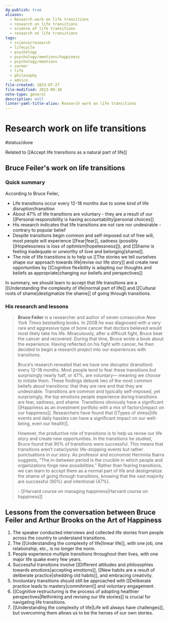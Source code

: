 ```yaml
---
dg-publish: true
aliases:
  - Research work on life transitions
  - research on life transitions
  - science of life transitions
  - research on life transitions
tags:
  - science/research
  - lifecycle
  - psychology
  - psychology/emotions/happiness
  - psychology/emotions
  - career
  - life
  - philosophy
  - advice
file-created: 2023-07-27
file-modified: 2023-09-10
note-type: general
description: null
linter-yaml-title-alias: Research work on life transitions
---
```


# Research work on life transitions

#status/done

Related to [[Accept life transitions as a natural part of life]]

## Bruce Feiler's work on life transitions

### Quick summary

According to Bruce Feiler,
- Life transitions occur every 12-18 months due to some kind of life disruption/transition
- About 47% of life transitions are voluntary - they are a result of our [[Personal responsibility is having accountability|personal choices]]
- His research indicates that life transitions are not rare nor undesirable - contrary to popular belief
- Despite transitions begin common and self-imposed out of free will, most people will experience [[Fear|fear]], sadness (possibly [[Hopelessness is loss of optimism|hopelessness]]), and [[Shame is feeling inadequate or unworthy of love and belonging|shame]].
- The role of life transitions is to help us [[The stories we tell ourselves shape our approach towards life|revise our life story]] and create new opportunities by [[Cognitive flexibility is adapting our thoughts and beliefs as appropriate|changing our beliefs and perspectives]]

In summary, we should learn to accept that life transitions are a [[Understanding the complexity of life|normal part of life]] and [[Cultural roots of shame|destigmatize the shame]] of going through transitions. 

### His research and lessons

> **Bruce Feiler** is a researcher and author of seven consecutive _New York Times_ bestselling books. In 2008 he was diagnosed with a very rare and aggressive type of bone cancer that doctors believed would most likely take his life. Miraculously, after a difficult fight, Bruce beat the cancer and recovered. During that time, Bruce wrote a book about the experience. Having reflected on his fight with cancer, he then decided to begin a research project into our experiences with transitions.
>
> Bruce’s research revealed that we have one disruptor (transition) every 12–18 months. Most people tend to fear these transitions but surprisingly nearly half, or 47%, are voluntary— meaning we choose to initiate them. These findings debunk two of the most common beliefs about transitions: that they are rare and that they are undesirable. Transitions are common and typically self-imposed, yet surprisingly, the top emotions people experience during transitions are fear, sadness, and shame. Transitions obviously have a significant [[Happiness as an investment portfolio with a mix of factors|impact on our happiness]]. Researchers have found that [[Types of stress|life events and daily hassles can have a significant impact on our well-being, even our health]].
>
> However, the productive role of transitions is to help us revise our life story and create new opportunities. In the transitions he studied, Bruce found that 90% of transitions were successful. This means that transitions aren’t cataclysmic life-stopping events but rather punctuations in our story. As professor and economist Herminia Ibarra suggests, “The in-between period is the crucible in which people and organizations forge new possibilities.” Rather than fearing transitions, we can learn to accept them as a normal part of life and destigmatize the shame of going through transitions, knowing that the vast majority are successful (90%) and intentional (47%).
>
> \- [[Harvard course on managing happiness|Harvard course on happiness]]

## Lessons from the conversation between Bruce Feiler and Arthur Brooks on the Art of Happiness

1. The speaker conducted interviews and collected life stories from people across the country to understand transitions.
2. The [[Understanding the complexity of life|linear life]], with one job, one relationship, etc., is no longer the norm.
3. People experience multiple transitions throughout their lives, with one major life quake every few years.
4. Successful transitions involve [[Different attitudes and philosophies towards emotions|accepting emotions]], [[New habits are a result of deliberate practice|shedding old habits]], and embracing creativity.
5. Involuntary transitions should still be approached with [[Deliberate practice leads to mastery|commitment]] and voluntary engagement.
6. [[Cognitive restructuring is the process of adopting healthier perspectives|Rethinking and revising our life stories]] is crucial for navigating life transitions.
7. [[Understanding the complexity of life|Life will always have challenges]], but overcoming them allows us to be the heroes of our own stories.
